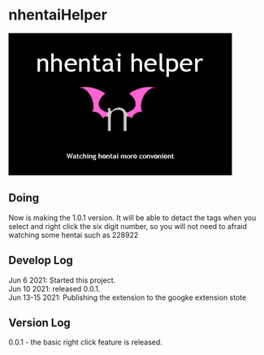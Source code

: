 # nhentaiHelper
![alt text](https://github.com/luke3359767/nhentaiHelper/blob/main/nhentaiHelper/images/440x280%20Canvas.jpg?raw=true)
## Doing
Now is making the 1.0.1 version. It will be able to detact the tags when you select and right click the six digit number, so you will not need to afraid watching some hentai such as 228922 <br>


## Develop Log
Jun 6 2021: Started this project. <br>
Jun 10 2021: released 0.0.1. <br>
Jun 13-15 2021: Publishing the extension to the googke extension stote <br>






## Version Log
0.0.1 - the basic right click feature is released.  <br>

